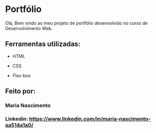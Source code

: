 # Portfólio
Olá, Bem vindo ao meu projeto de portfólio desenvolvido no curso de Desenvolvimento Web.

## Ferramentas utilizadas:

* HTML

* CSS

* Flex-box

## Feito por:

### Maria Nascimento

### Linkedin: https://www.linkedin.com/in/maria-nascimento-aa514a1a0/


